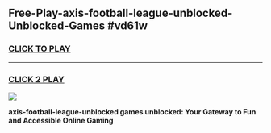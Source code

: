 
## Free-Play-axis-football-league-unblocked-Unblocked-Games #vd61w
<h3>
<a href="https://news.freeplayer.one?title=axis-football-league-unblocked&ref=8M">CLICK TO PLAY</a></h3>
<hr>

<h3>
<a href="https://news.freeplayer.one?title=axis-football-league-unblocked&ref=8M">CLICK 2 PLAY</a>
  
</h3>

<a href="https://news.freeplayer.one?title=axis-football-league-unblocked&ref=8M"><img src="https://clearcache.store/games.png"></a>


**axis-football-league-unblocked games unblocked: Your Gateway to Fun and Accessible Online Gaming**
